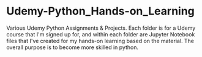 # Udemy-Python_Hands-on_Learning
Various Udemy Python Assignments & Projects. Each folder is for a Udemy course that I'm signed up for, and within each folder are Jupyter Notebook files that I've created for my hands-on learning based on the material. The overall purpose is to become more skilled in python.
